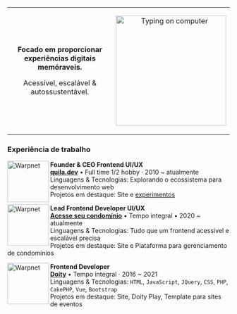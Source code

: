 <table>
  <tr>
    <td>
      <p align="center">
        <strong>
          Focado em proporcionar experiências digitais memóraveis.
        </strong>
      </p>
      <p align="center">
        Acessível, escalável & autossustentável.
      </p>
    </td>
    <td>
      <p align="center">
        <img width="250px" alt="Typing on computer" src="https://github.com/anilsonlopes/anilsonlopes/assets/89232048/e29ede5d-f1c5-47b2-961c-9671ec0fb081" />
      </p>
    </td>
  </tr>
</table>

### Experiência de trabalho

[<img align="left" height="94px" width="94px" alt="Warpnet" src="https://github.com/anilsonlopes/anilsonlopes/assets/89232048/b344c26d-5774-4ecc-b331-256d5ffbc393"/>](https://quila.dev/)

**Founder & CEO Frontend UI/UX** \
[**quila.dev**](https://www.linkedin.com/company/quila-dev) • Full time 1/2 hobby · 2010 ~ atualmente \
Linguagens & Tecnologias: Explorando o ecossistema para desenvolvimento web \
Projetos em destaque: Site e [experimentos](https://quila.dev/lab)
<br/>

[<img align="left" height="94px" width="94px" alt="Warpnet" src="https://github.com/anilsonlopes/anilsonlopes/assets/89232048/83c6cdcf-b70b-487b-9272-332e2b439574"/>](https://acesseseucondominio.com.br/)

**Lead Frontend Developer UI/UX** \
[**Acesse seu condomínio**](https://www.linkedin.com/company/79818742/) • Tempo integral • 2020 ~ atualmente \
Linguagens & Tecnologias: Tudo que um frontend acessível e escalável precisa \
Projetos em destaque: Site e Plataforma para gerenciamento de condomínios
<br/>

[<img align="left" height="94px" width="94px" alt="Warpnet" src="https://github.com/anilsonlopes/anilsonlopes/assets/89232048/f2538e80-d8ac-4d3a-9268-64f31311dc1d"/>](https://doity.com.br/)

**Frontend Developer** \
[**Doity**](https://www.linkedin.com/company/3287179/) • Tempo integral · 2016 ~ 2021 \
Linguagens & Tecnologias: `HTML`, `JavaScript`, `JQuery`, `CSS`, `PHP`, `CakePHP`, `Vue`, `Bootstrap` \
Projetos em destaque: Site, Doity Play, Template para sites de eventos
<br/>
